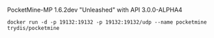 PocketMine-MP 1.6.2dev "Unleashed" with API 3.0.0-ALPHA4

```
docker run -d -p 19132:19132 -p 19132:19132/udp --name pocketmine trydis/pocketmine
```